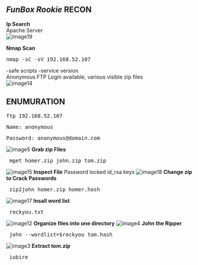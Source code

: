 *FunBox Rookie*
**RECON**
---
**Ip Search**   
Apache Server  
![image19](https://user-images.githubusercontent.com/66635295/159421830-8e052a02-4fb1-42a7-bb76-a29384f7eb43.png)  


**Nmap Scan**  
<pre>nmap -sC -sV 192.168.52.107 </pre>  
-safe scripts -service version  
Anonymous FTP Login available, various visible zip files   
![image14](https://user-images.githubusercontent.com/66635295/159421862-50889fc0-271d-4119-b938-c878c7eebef6.png)  

**ENUMURATION**
---
<pre>ftp 192.168.52.107</pre>
<pre>Name: anonymous </pre>
<pre>Password: anonymous@domain.com </pre>  
![image5](https://user-images.githubusercontent.com/66635295/159422223-b78bc143-e7ca-4dad-8f8c-f0a2e94064af.png)
**Grab zip Files**
<pre> mget homer.zip john.zip tom.zip </pre>  
![image15](https://user-images.githubusercontent.com/66635295/159422555-864c3dc4-7503-48f3-93d4-69ae9dc76c4b.png)
**Inspect File**
Password locked id_rsa keys
![image18](https://user-images.githubusercontent.com/66635295/159422579-2c509021-3e9f-4e53-9e29-198100978dda.png)
**Change zip to Crack Passwords**
<pre> zip2john homer.zip homer.hash </pre>
![image17](https://user-images.githubusercontent.com/66635295/159422865-d16a8a8c-a474-4ff5-aa2a-568b52fd8a9b.png)
**Insall word list**
<pre> rockyou.txt </pre>
![image12](https://user-images.githubusercontent.com/66635295/159422892-ee67dea5-9ace-43a8-af9c-eed5e8b6236e.png)
**Organize files into one directory** 
![image4](https://user-images.githubusercontent.com/66635295/159422979-7c4dfbd1-289d-4f12-8ac8-58bea37d4f15.png)
**John the  Ripper**
<pre> john --wordlist=$rockyou tom.hash </pre>
![image3](https://user-images.githubusercontent.com/66635295/159423177-7d3650d4-892e-4514-af1f-9eec7a14fefa.png)
**Extract tom.zip**
<pre> iubire </pre>

